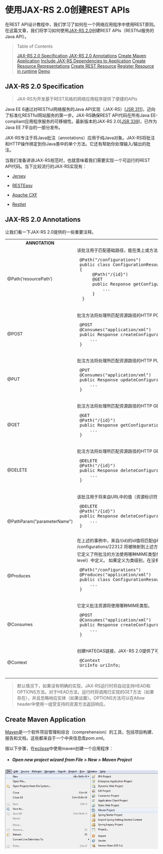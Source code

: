 # 使用JAX-RS 2.0创建REST APIs

在REST API设计教程中，我们学习了如何在一个网络应用程序中使用REST原则。在这篇文章，我们将学习如何使用[JAX-RS 2.0](https://github.com/jax-rs)创建REST APIs（RESTful服务的Java API）。

> Table of Contents
> 
> [JAX-RS 2.0 Specification](https://restfulapi.net/create-rest-apis-with-jax-rs-2-0/#jax-rs-20)
> [JAX-RS 2.0 Annotations](https://restfulapi.net/create-rest-apis-with-jax-rs-2-0/#jax-rs-annotations)
> [Create Maven Application](https://restfulapi.net/create-rest-apis-with-jax-rs-2-0/#create-application)
> [Include JAX-RS Dependencies to Application](https://restfulapi.net/create-rest-apis-with-jax-rs-2-0/#jax-rs-dependencies)
> [Create Resource Representations](https://restfulapi.net/create-rest-apis-with-jax-rs-2-0/#resource-representations)
> [Create REST Resource](https://restfulapi.net/create-rest-apis-with-jax-rs-2-0/#create-rest-resource)
> [Register Resource in runtime](https://restfulapi.net/create-rest-apis-with-jax-rs-2-0/#register-resource)
> [Demo](https://restfulapi.net/create-rest-apis-with-jax-rs-2-0/#demo)

## JAX-RS 2.0 Specification

> JAX-RS为开发基于REST风格的网络应用程序提供了便捷的APIs

Java EE 6通过对RESTful网络服务的Java API实现（JAX-RS）[[JSR 311](https://javaee.github.io/jsr311/)]，迈向了标准化RESTful网站服务的第一步。JAX-RS确保REST API代码在所有Java EE-compliant应用程序服务的可移植性。最新版本的JAX-RS 2.0[[JSR 339](https://jcp.org/en/jsr/detail?id=339)]，已作为Java EE 7平台的一部分发布。

JAX-RS专注于将Java批注（annotations）应用于纯Java对象。JAX-RS将批注和HTTP操作绑定到你Java类中的单个方法。它还有帮助你处理输入/输出的批注。

当我们准备讲讲JAX-RS规范时，也就意味着我们需要实现一个可运行的REST API代码。当下比较流行的JAX-RS实现有：

- [Jersey](https://jersey.github.io/)

- [RESTEasy](https://resteasy.github.io/)

- [Apache CXF](https://cxf.apache.org/)

- [Restlet](https://restlet.com/)

## JAX-RS 2.0 Annotations

让我们看一下JAX-RS 2.0提供的一些重要注释。

<div>
    <table >
        <tr>
            <th>ANNOTATION</th>
            <th>DESCRIPTION</th>
        </tr>
        <tr>
            <td>@Path(‘resourcePath’)</td>
            <td>该批注用于匹配基础路径，能在类上或方法上指定。
                <pre>
 @Path("/configurations")
 public class ConfigurationResource 
 {
      @Path("/{id}")
      @GET
      public Response getConfigurationById(@PathParam("id") Integer id){  
          ...
      }
  }
                </pre>
            </td>
        </tr>
        <tr>
            <td>@POST</td>
            <td>
                <span>批注方法将处理所匹配资源路径的HTTP POST请求</span>
                <pre>
 @POST
 @Consumes("application/xml")
 public Response createConfiguration(Configuration config) {
     ...
 }
                </pre>
            </td>
        </tr>
        <tr>
            <td>@PUT</td>
            <td>
                <span>批注方法将处理所匹配资源路径的HTTP PUT请求</span>
                <pre>
 @PUT
 @Consumes("application/xml")
 public Response updateConfiguration(@PathParam("id") Integer id, Configuration config){
     ...
 }
                </pre>
            </td>
        </tr>
        <tr>
            <td>@GET</td>
            <td>
                <span>批注方法将处理所匹配资源路径的HTTP GET请求</span>
                <pre>
 @GET
 @Path("/{id}")
 public Response getConfigurationById(@PathParam("id") Integer id){
     ...
 }
                </pre>
            </td>
        </tr>
        <tr>
            <td>@DELETE</td>
            <td>
                <span>批注方法将处理所匹配资源路径的HTTP GET请求</span>
                <pre>
 @DELETE
 @Path("/{id}")
 public Response deleteConfiguration(@PathParam("id") Integer id){
     ...
 }
                </pre>
            </td>
        </tr>
        <tr>
            <td>@PathParam("parameterName")</td>
            <td>
                <span>该批注用于将来自URL中的值（资源标识符）注入到方法参数中</span>
                <pre>
 @DELETE
 @Path("/{id}")
 public Response deleteConfiguration(@PathParam("id") Integer id){
     ...
 }
                </pre>
                <span>
                    在上述的事例中，来自/{id}的id值将匹配@PathParam("id") Integer id。
                    举个例子，URI HTTP DELETE /configurations/22312 将被映射到上述方法，
                    并且id将被填充为22312。
                </span>
            </td>
        </tr>
        <tr>
            <td>@Produces</td>
            <td>
                <span>
                    它定义了所批注的方法使用哪种MIME类型传递。它能在类级别（class level）中定义
                    也可以在方法级别（method level）中定义。
                    如果定义为类级别，在没有方法覆盖的情况下，该资源类中的所有方法都将
                    返回相同的MIME类型。
                </span>
                <pre>
 @Path("/configurations")
 @Produces("application/xml")
 public class ConfigurationResource {
     ...
 }
                </pre>
            </td>
        </tr>
        <tr>
            <td>@Consumes</td>
            <td>
                <span>它定义批注资源将使用哪种MIME类型。</span>
                <pre>
 @POST
 @Consumes("application/xml")
 public Response createConfiguration(Configuration config) {
     ...
 }
                </pre>
            </td>
        </tr>
        <tr>
            <td>@Context</td>
            <td>
                <span>创建HATEOAS链接，JAX-RS 2.0提供了可以使用@Context批注获取的UriInfo</span>
                <pre>
 @Context
 UriInfo uriInfo;
                </pre>
            </td>
        </tr>
    </table>
</div>

> 默认情况下，如果没有明确的实现，JAX-RS运行时将自动支持HEAD和OPTIONS方法。对于HEAD方法，运行时将调用已实现的GET方法（如果存在），并且忽略响应实体（如果设置）。OPTIONS方法可以在Allow header中使用一组受支持的资源方法返回响应。

## Create Maven Application

[Maven](https://maven.apache.org/)是一个软件项目管理和综合（comprehension）的工具，包括项目构建、报告和文档，这些都来自于一个中央信息库pom.xml。

按以下步骤，在[eclipse](https://www.eclipse.org/)中使用maven创建一个应用程序：

* ##### Open new project wizard from **File > New > Maven Project**

![](https://github.com/ZhengZhouXu/REST-API/blob/master/img/Create-Maven-Application-Step-1.png)


